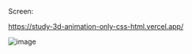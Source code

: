 Screen:

https://study-3d-animation-only-css-html.vercel.app/

![image](https://github.com/user-attachments/assets/31a6895f-e679-452d-905d-6c4979969ef4)
